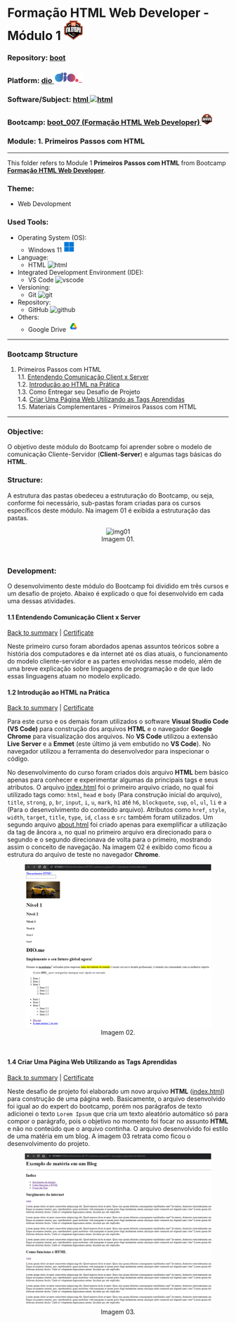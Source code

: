 # Formação HTML Web Developer - Módulo 1   <img src="../0-aux/logo_boot.png" alt="boot_007" width="auto" height="45">

### Repository: [boot](../../../../)   
### Platform: <a href="../../../">dio   <img src="https://github.com/PedroHeeger/main/blob/main/0-aux/logos/plataforma/dio.jpeg" alt="dio" width="auto" height="25"></a>   
### Software/Subject: <a href="../../">html   <img src="https://cdn.jsdelivr.net/gh/devicons/devicon/icons/html5/html5-original.svg" alt="html" width="auto" height="25"></a>
### Bootcamp: <a href="../">boot_007 (Formação HTML Web Developer)   <img src="../0-aux/logo_boot.png" alt="boot_007" width="auto" height="25"></a>
### Module: 1. Primeiros Passos com HTML 

---

This folder refers to Module 1 **Primeiros Passos com HTML** from Bootcamp [**Formação HTML Web Developer**](../).

### Theme:
- Web Devolopment

### Used Tools:
- Operating System (OS): 
  - Windows 11 <img src="https://github.com/PedroHeeger/main/blob/main/0-aux/logos/software/windows11.png" alt="windows11" width="auto" height="25">
- Language:
  - HTML <img src="https://cdn.jsdelivr.net/gh/devicons/devicon/icons/html5/html5-original.svg" alt="html" width="auto" height="25">
- Integrated Development Environment (IDE):
  - VS Code   <img src="https://cdn.jsdelivr.net/gh/devicons/devicon/icons/vscode/vscode-original.svg" alt="vscode" width="auto" height="25">
- Versioning: 
  - Git   <img src="https://cdn.jsdelivr.net/gh/devicons/devicon/icons/git/git-original.svg" alt="git" width="auto" height="25">
- Repository:
  - GitHub   <img src="https://cdn.jsdelivr.net/gh/devicons/devicon/icons/github/github-original.svg" alt="github" width="auto" height="25">
- Others:
  - Google Drive <img src="https://github.com/PedroHeeger/main/blob/main/0-aux/logos/software/google_drive.png" width="auto" height="25">

---

### Bootcamp Structure
1. <a name="item1">Primeiros Passos com HTML</a>   
  1.1. <a href="#item1.1">Entendendo Comunicação Client x Server</a>  
  1.2. <a href="#item1.2">Introdução ao HTML na Prática</a>   
  1.3. Como Entregar seu Desafio de Projeto   
  1.4. <a href="#item1.4">Criar Uma Página Web Utilizando as Tags Aprendidas</a>   
  1.5. Materiais Complementares - Primeiros Passos com HTML  

---

### Objective:
O objetivo deste módulo do Bootcamp foi aprender sobre o modelo de comunicação Cliente-Servidor (**Client-Server**) e algumas tags básicas do **HTML**.

### Structure:
A estrutura das pastas obedeceu a estruturação do Bootcamp, ou seja, conforme foi necessário, sub-pastas foram criadas para os cursos específicos deste módulo. Na imagem 01 é exibida a estruturação das pastas. 

<div align="Center"><figure>
    <img src="./0-aux/img01.PNG" alt="img01"><br>
    <figcaption>Imagem 01.</figcaption>
</figure></div><br>

### Development:
O desenvolvimento deste módulo do Bootcamp foi dividido em três cursos e um desafio de projeto. Abaixo é explicado o que foi desenvolvido em cada uma dessas atividades.

<a name="item1.1"><h4>1.1 Entendendo Comunicação Client x Server</h4></a>[Back to summary](#item1) | <a href="https://github.com/PedroHeeger/main/blob/main/cert_ti/04-curso/os/virtualization/docker/(23-08-17)%20Introdu%C3%A7%C3%A3o%20e%20Laborat%C3%B3rio%20Virtual%20PH%20DIO.pdf">Certificate</a>

Neste primeiro curso foram abordados apenas assuntos teóricos sobre a história dos computadores e da internet até os dias atuais, o funcionamento do modelo cliente-servidor e as partes envolvidas nesse modelo, além de uma breve explicação sobre linguagens de programação e de que lado essas linguagens atuam no modelo explicado.

<a name="item1.2"><h4>1.2 Introdução ao HTML na Prática</h4></a>[Back to summary](#item1) | <a href="https://github.com/PedroHeeger/main/blob/main/cert_ti/04-curso/os/virtualization/docker/(23-08-17)%20Introdu%C3%A7%C3%A3o%20e%20Laborat%C3%B3rio%20Virtual%20PH%20DIO.pdf">Certificate</a>

Para este curso e os demais foram utilizados o software **Visual Studio Code (VS Code)** para construção dos arquivos **HTML** e o navegador **Google Chrome** para visualização dos arquivos. No **VS Code** utilizou a extensão **Live Server** e  a **Emmet** (este último já vem embutido no **VS Code**). No navegador utilizou a ferramenta do desenvolvedor para inspecionar o código.

No desenvolvimento do curso foram criados dois arquivo **HTML** bem básico apenas para conhecer e experimentar algumas da principais tags e seus atributos. O arquivo [index.html](./01.2-introducao_html/index.html) foi o primeiro arquivo criado, no qual foi utilizado tags como: `html`, `head` e `body` (Para construção inicial do arquivo), `title`, `strong`, `p`, `br`, `input`, `i`, `u`, `mark`, `h1` até `h6`, `blockquote`, `sup`, `ol`, `ul`, `li` e `a` (Para o desenvolvimento do conteúdo arquivo). Atributos como `href`, `style`, `width`, `target`, `title`, `type`, `id`, `class` e `src` também foram utilizados. Um segundo arquivo [about.html](./01.2-introducao_html/about.html) foi criado apenas para exemplificar a utilização da tag de âncora `a`, no qual no primeiro arquivo era direcionado para o segundo e o segundo direcionava de volta para o primeiro, mostrando assim o conceito de navegação. Na imagem 02 é exibido como ficou a estrutura do arquivo de teste no navegador **Chrome**.

<div align="Center"><figure>
    <img src="../0-aux/md1-img02.png" alt="img02"><br>
    <figcaption>Imagem 02.</figcaption>
</figure></div><br>

<a name="item1.4"><h4>1.4 Criar Uma Página Web Utilizando as Tags Aprendidas</h4></a>[Back to summary](#item1) | <a href="https://github.com/PedroHeeger/main/blob/main/cert_ti/04-curso/os/virtualization/docker/(23-08-17)%20Introdu%C3%A7%C3%A3o%20e%20Laborat%C3%B3rio%20Virtual%20PH%20DIO.pdf">Certificate</a>

Neste desafio de projeto foi elaborado um novo arquivo **HTML** ([index.html](./01.3-dp_pagina_web/index.html)) para construção de uma página web. Basicamente, o arquivo desenvolvido foi igual ao do expert do bootcamp, porém nos parágrafos de texto adicionei o texto `Lorem Ipsum` que cria um texto aleatório automático só para compor o parágrafo, pois o objetivo no momento foi focar no assunto **HTML** e não no conteúdo que o arquivo continha. O arquivo desenvolvido foi estilo de uma matéria em um blog. A imagem 03 retrata como ficou o desenvolvimento do projeto.

<div align="Center"><figure>
    <img src="../0-aux/md1-img03.png" alt="img03"><br>
    <figcaption>Imagem 03.</figcaption>
</figure></div><br>
